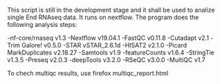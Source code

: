 This script is still in the development stage and it shall be used to analize single End RNAseq data. It runs on nextflow. The program does the following analysis steps:

-nf-core/rnaseq v1.3
-Nextflow v19.04.1
-FastQC v0.11.8
-Cutadapt v2.1
-Trim Galore! v0.5.0
-STAR vSTAR_2.6.1d
-HISAT2 v2.1.0
-Picard MarkDuplicates v2.18.27
-Samtools v1.9
-featureCounts v1.6.4
-StringTie v1.3.5
-Preseq v2.0.3
-deepTools v3.2.0
-RSeQC v3.0.0
-MultiQC v1.7

To chech multiqc results, use firefox multiqc_report.html  

